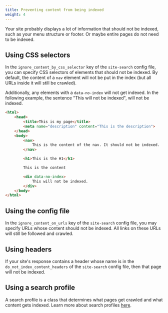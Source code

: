 ```yaml
---
title: Preventing content from being indexed
weight: 4
---
```


Your site probably displays a lot of information that should not be indexed, such as your menu structure or footer. Or maybe entire pages do not need to be indexed.

## Using CSS selectors

In the `ignore_content_by_css_selector` key of the `site-search` config file, you can specify CSS selectors of elements that should not be indexed. By default, the content of a `nav` element will not be put in the index (but all URLs inside it will still be crawled).

Additionally, any elements with a `data-no-index` will not get indexed. In the following example, the sentence "This will not be indexed", will not be indexed.

```html
<html>
    <head>
        <title>This is my page</title>
        <meta name="description" content="This is the description">
    </head>
    <body>
        <nav>
            This is the content of the nav. It should not be indexed.
        </nav>

        <h1>This is the H1</h1>

        This is the content

        <div data-no-index>
            This will not be indexed.
        </div>
    </body>
</html>
```

## Using the config file

In the `ignore_content_on_urls` key of the `site-search` config file, you may specify URLs whose content should not be indexed. All links on these URLs will still be followed and crawled.

## Using headers

If your site's response contains a header whose name is in the `do_not_index_content_headers` of the `site-search` config file, then that page will not be indexed.

## Using a search profile

A search profile is a class that determines what pages get crawled and what content gets indexed. Learn more about search profiles [here](/docs/laravel-site-search/v1/basic-usage/using-a-search-profile).
